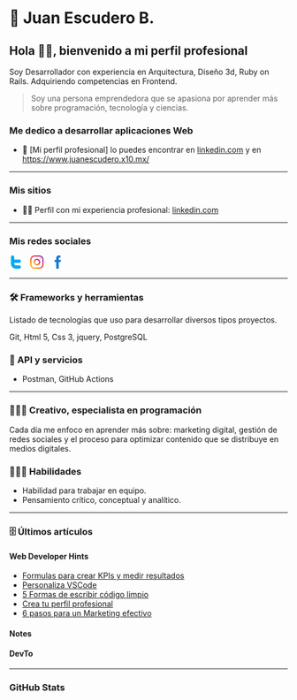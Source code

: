 # 🤖 Juan Escudero B.


## Hola 👋🏻, bienvenido a mi perfil profesional

Soy Desarrollador con experiencia en Arquitectura, Diseño 3d, Ruby on Rails. Adquiriendo competencias en Frontend.

> Soy una persona emprendedora que se apasiona por aprender más sobre programación, tecnología y ciencias. 

### Me dedico a desarrollar aplicaciones Web

- 🤺 [Mi perfil profesional] lo puedes encontrar en [linkedin.com](https://www.linkedin.com/in/juan-carlos-e-0448ab34/) y en https://www.juanescudero.x10.mx/

---

### Mis sitios

- 🥷🏻 Perfil con mi experiencia profesional: [linkedin.com](https://www.linkedin.com/in/juan-carlos-e-0448ab34/)

---

### Mis redes sociales

[<img src='https://github.com/lgzarturo/lgzarturo/raw/master/assets/twitter.png' alt='Twitter' width='24' style='width:24px; margin-right: 10px;'/>](https://twitter.com/lgzarturo)
[<img src='https://github.com/lgzarturo/lgzarturo/raw/master/assets/instagram.png' alt='instagram' width='24' style='width:24px; margin-right: 10px;'/>](https://www.instagram.com/lgzarturo/)
[<img src='https://github.com/lgzarturo/lgzarturo/raw/master/assets/facebook.png' alt='Facebook' width='24' style='width:24px; margin-right: 10px;'/>](https://www.facebook.com/master2600)


---

### 🛠 Frameworks y herramientas

Listado de tecnologías que uso para desarrollar diversos tipos proyectos.

Git, Html 5, Css 3, jquery, PostgreSQL

### 🚀 API y servicios

-  Postman, GitHub Actions

---

### 👨🏻‍🎨 Creativo, especialista en programación

Cada día me enfoco en aprender más sobre: marketing digital, gestión de redes sociales y el proceso para optimizar contenido que se distribuye en medios digitales.

### 👨🏻‍🚀 Habilidades

- Habilidad para trabajar en equipo.
- Pensamiento crítico, conceptual y analítico.

---

### 🗄 Últimos artículos

#### Web Developer Hints

<!-- BLOG-WDH:START -->
- [Formulas para crear KPIs y medir resultados](https://webdeveloperhints.com/marketing/marketing/marketing-e-commerce-kpi.html)
- [Personaliza VSCode](https://webdeveloperhints.com/tools/vscode-customization.html)
- [5 Formas de escribir código limpio](https://webdeveloperhints.com/develop/5-formas-de-escribir-codigo-limpio.html)
- [Crea tu perfil profesional](https://webdeveloperhints.com/guides/crea-tu-perfil-profesional.html)
- [6 pasos para un Marketing efectivo](https://webdeveloperhints.com/marketing/marketing-efectivo.html)
<!-- BLOG-WDH:END -->

#### Notes

<!-- BLOG-ALG:START -->

<!-- BLOG-ALG:END -->

#### DevTo

---

### GitHub Stats

